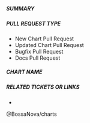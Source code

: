 ##### SUMMARY
<!--- Describe the change, including rationale and design decisions -->


##### PULL REQUEST TYPE
<!--- Pick one below and delete the rest: -->
 - New Chart Pull Request
 - Updated Chart Pull Request
 - Bugfix Pull Request
 - Docs Pull Request


##### CHART NAME
<!--- Name of the image -->


##### RELATED TICKETS OR LINKS
<!---
Include additional information to help people understand the change here.
For images that don't have a linked ticket please explain the rationale behind
the image
-->
-

@BossaNova/charts
